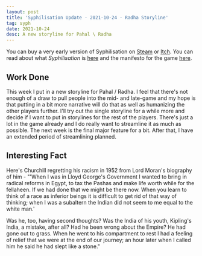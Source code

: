 ```yaml
---
layout: post
title: 'Syphilisation Update - 2021-10-24 - Radha Storyline'
tag: syph
date: 2021-10-24
desc: A new storyline for Pahal \ Radha
---
```



You can buy a very early version of Syphilisation  on [Steam](https://store.steampowered.com/app/1712530/Nikhil_Murthys_Syphilisation/) or [Itch](https://whynotgames.itch.io/nikhil-murthys-syphilisation). You can read about what *Syphilisation* is [here](/blog/syph/announce) and the manifesto for the game [here](/blog/syph/newManifesto).

## Work Done

This week I put in a new storyline for Pahal / Radha. I feel that there's not enough of a draw to pull people into the mid- and late-game and my hope is that putting in a bit more narrative will do that as well as humanizing the other players further. I'll try out the single storyline for a while more and decide if I want to put in storylines for the rest of the players. There's just a lot in the game already and I do really want to streamline it as much as possible. The next week is the final major feature for a bit. After that, I have an extended period of streamlining planned.

## Interesting Fact

Here's Churchill regretting his racism in 1952 from Lord Moran's biography of him - "'When I was in Lloyd George's Government I wanted to bring in radical reforms in Egypt, to tax the Pashas and make life worth while for the fellaheen. If we had done that we might be there now. When you learn to think of a race as inferior beings it is difficult to get rid of that way of thinking; when I was a subaltern the Indian did not seem to me equal to the white man.'


Was he, too, having second thoughts? Was the India of his youth, Kipling's India, a mistake, after all? Had he been wrong about the Empire? He had gone out to grass. When he went to his compartment to rest I had a feeling of relief that we were at the end of our journey; an hour later when I called him he said he had slept like a stone."

